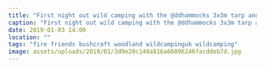```yaml
---
title: "First night out wild camping with the @ddhammocks 3x3m tarp and hammock."
caption: "First night out wild camping with the @ddhammocks 3x3m tarp and hammock."
date: 2019-01-03 14:00
location: ""
tags: "fire friends bushcraft woodland wildcampinguk wildcamping"
image: assets/uploads/2019/01/3d9e20c140a816a66096246facddeb7d.jpg
---
```

